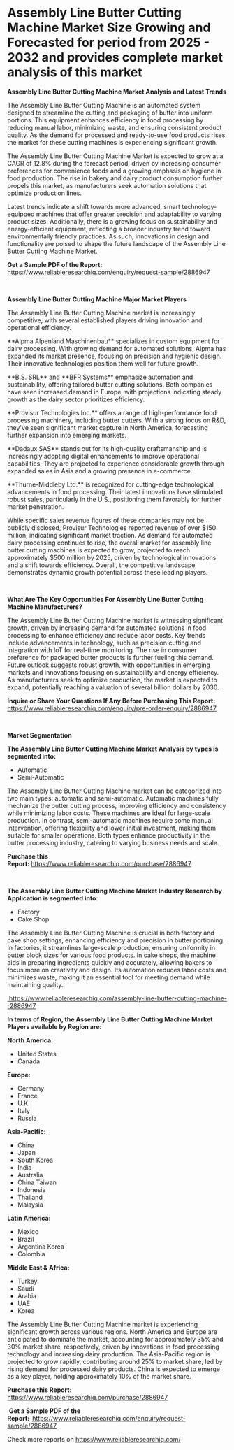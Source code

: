 <p><h1>Assembly Line Butter Cutting Machine Market Size Growing and Forecasted for period from 2025 - 2032 and provides complete market analysis of this market</h1></p><p><strong>Assembly Line Butter Cutting Machine Market Analysis and Latest Trends</strong></p>
<p><p>The Assembly Line Butter Cutting Machine is an automated system designed to streamline the cutting and packaging of butter into uniform portions. This equipment enhances efficiency in food processing by reducing manual labor, minimizing waste, and ensuring consistent product quality. As the demand for processed and ready-to-use food products rises, the market for these cutting machines is experiencing significant growth.</p><p>The Assembly Line Butter Cutting Machine Market is expected to grow at a CAGR of 12.8% during the forecast period, driven by increasing consumer preferences for convenience foods and a growing emphasis on hygiene in food production. The rise in bakery and dairy product consumption further propels this market, as manufacturers seek automation solutions that optimize production lines.</p><p>Latest trends indicate a shift towards more advanced, smart technology-equipped machines that offer greater precision and adaptability to varying product sizes. Additionally, there is a growing focus on sustainability and energy-efficient equipment, reflecting a broader industry trend toward environmentally friendly practices. As such, innovations in design and functionality are poised to shape the future landscape of the Assembly Line Butter Cutting Machine Market.</p></p>
<p><strong>Get a Sample PDF of the Report:&nbsp;</strong> <a href="https://www.reliableresearchiq.com/enquiry/request-sample/2886947?utm_campaign=3318&utm_medium=2&utm_source=Github&utm_content=ia&utm_term=13032025&utm_id=assembly-line-butter-cutting-machine">https://www.reliableresearchiq.com/enquiry/request-sample/2886947</a></p>
<p>&nbsp;</p>
<p><strong>Assembly Line Butter Cutting Machine Major Market Players</strong></p>
<p><p>The Assembly Line Butter Cutting Machine market is increasingly competitive, with several established players driving innovation and operational efficiency.</p><p>**Alpma Alpenland Maschinenbau** specializes in custom equipment for dairy processing. With growing demand for automated solutions, Alpma has expanded its market presence, focusing on precision and hygienic design. Their innovative technologies position them well for future growth.</p><p>**B.S. SRL** and **BFR Systems** emphasize automation and sustainability, offering tailored butter cutting solutions. Both companies have seen increased demand in Europe, with projections indicating steady growth as the dairy sector prioritizes efficiency.</p><p>**Provisur Technologies Inc.** offers a range of high-performance food processing machinery, including butter cutters. With a strong focus on R&D, they've seen significant market capture in North America, forecasting further expansion into emerging markets.</p><p>**Dadaux SAS** stands out for its high-quality craftsmanship and is increasingly adopting digital enhancements to improve operational capabilities. They are projected to experience considerable growth through expanded sales in Asia and a growing presence in e-commerce.</p><p>**Thurne-Middleby Ltd.** is recognized for cutting-edge technological advancements in food processing. Their latest innovations have stimulated robust sales, particularly in the U.S., positioning them favorably for further market penetration.</p><p>While specific sales revenue figures of these companies may not be publicly disclosed, Provisur Technologies reported revenue of over $150 million, indicating significant market traction. As demand for automated dairy processing continues to rise, the overall market for assembly line butter cutting machines is expected to grow, projected to reach approximately $500 million by 2025, driven by technological innovations and a shift towards efficiency. Overall, the competitive landscape demonstrates dynamic growth potential across these leading players.</p></p>
<p>&nbsp;</p>
<p><strong>What Are The Key Opportunities For Assembly Line Butter Cutting Machine Manufacturers?</strong></p>
<p><p>The Assembly Line Butter Cutting Machine market is witnessing significant growth, driven by increasing demand for automated solutions in food processing to enhance efficiency and reduce labor costs. Key trends include advancements in technology, such as precision cutting and integration with IoT for real-time monitoring. The rise in consumer preference for packaged butter products is further fueling this demand. Future outlook suggests robust growth, with opportunities in emerging markets and innovations focusing on sustainability and energy efficiency. As manufacturers seek to optimize production, the market is expected to expand, potentially reaching a valuation of several billion dollars by 2030.</p></p>
<p><strong>Inquire or Share Your Questions If Any Before Purchasing This Report:</strong> <a href="https://www.reliableresearchiq.com/enquiry/pre-order-enquiry/2886947?utm_campaign=3318&utm_medium=2&utm_source=Github&utm_content=ia&utm_term=13032025&utm_id=assembly-line-butter-cutting-machine">https://www.reliableresearchiq.com/enquiry/pre-order-enquiry/2886947</a></p>
<p>&nbsp;</p>
<p><strong>Market Segmentation</strong></p>
<p><strong>The Assembly Line Butter Cutting Machine Market Analysis by types is segmented into:</strong></p>
<p><ul><li>Automatic</li><li>Semi-Automatic</li></ul></p>
<p><p>The Assembly Line Butter Cutting Machine market can be categorized into two main types: automatic and semi-automatic. Automatic machines fully mechanize the butter cutting process, improving efficiency and consistency while minimizing labor costs. These machines are ideal for large-scale production. In contrast, semi-automatic machines require some manual intervention, offering flexibility and lower initial investment, making them suitable for smaller operations. Both types enhance productivity in the butter processing industry, catering to varying business needs and scale.</p></p>
<p><strong>Purchase this Report:&nbsp;</strong><a href="https://www.reliableresearchiq.com/purchase/2886947?utm_campaign=3318&utm_medium=2&utm_source=Github&utm_content=ia&utm_term=13032025&utm_id=assembly-line-butter-cutting-machine">https://www.reliableresearchiq.com/purchase/2886947</a></p>
<p>&nbsp;</p>
<p><strong>The Assembly Line Butter Cutting Machine Market Industry Research by Application is segmented into:</strong></p>
<p><ul><li>Factory</li><li>Cake Shop</li></ul></p>
<p><p>The Assembly Line Butter Cutting Machine is crucial in both factory and cake shop settings, enhancing efficiency and precision in butter portioning. In factories, it streamlines large-scale production, ensuring uniformity in butter block sizes for various food products. In cake shops, the machine aids in preparing ingredients quickly and accurately, allowing bakers to focus more on creativity and design. Its automation reduces labor costs and minimizes waste, making it an essential tool for meeting demand while maintaining quality.</p></p>
<p><a href="https://www.reliableresearchiq.com/assembly-line-butter-cutting-machine-r2886947?utm_campaign=3318&utm_medium=2&utm_source=Github&utm_content=ia&utm_term=13032025&utm_id=assembly-line-butter-cutting-machine">&nbsp;https://www.reliableresearchiq.com/assembly-line-butter-cutting-machine-r2886947</a></p>
<p><strong>In terms of Region, the Assembly Line Butter Cutting Machine Market Players available by Region are:</strong></p>
<p>
    <p> <strong> North America: </strong>
        <ul>
            <li>United States</li>
            <li>Canada</li>
        </ul>
        </p> 
    <p> <strong> Europe: </strong>
        <ul>
            <li>Germany</li>
            <li>France</li>
            <li>U.K.</li>
            <li>Italy</li>
            <li>Russia</li>
        </ul>
        </p> 
    <p> <strong> Asia-Pacific: </strong>
        <ul>
            <li>China</li>
            <li>Japan</li>
            <li>South Korea</li>
            <li>India</li>
            <li>Australia</li>
            <li>China Taiwan</li>
            <li>Indonesia</li>
            <li>Thailand</li>
            <li>Malaysia</li>
        </ul>
        </p> 
    <p> <strong> Latin America: </strong>
        <ul>
            <li>Mexico</li>
            <li>Brazil</li>
            <li>Argentina Korea</li>
            <li>Colombia</li>
        </ul>
        </p> 
    <p> <strong> Middle East & Africa: </strong>
        <ul>
            <li>Turkey</li>
            <li>Saudi</li>
            <li>Arabia</li>
            <li>UAE</li>
            <li>Korea</li>
        </ul>
    </p>
    </p>
<p><p>The Assembly Line Butter Cutting Machine market is experiencing significant growth across various regions. North America and Europe are anticipated to dominate the market, accounting for approximately 35% and 30% market share, respectively, driven by innovations in food processing technology and increasing dairy production. The Asia-Pacific region is projected to grow rapidly, contributing around 25% to market share, led by rising demand for processed dairy products. China is expected to emerge as a key player, holding approximately 10% of the market share.</p></p>
<p><strong>Purchase this Report: </strong><a href="https://www.reliableresearchiq.com/purchase/2886947?utm_campaign=3318&utm_medium=2&utm_source=Github&utm_content=ia&utm_term=13032025&utm_id=assembly-line-butter-cutting-machine">https://www.reliableresearchiq.com/purchase/2886947</a></p>
<p>&nbsp;<strong>Get a Sample PDF of the Report:&nbsp;&nbsp;</strong><a href="https://www.reliableresearchiq.com/enquiry/request-sample/2886947?utm_campaign=3318&utm_medium=2&utm_source=Github&utm_content=ia&utm_term=13032025&utm_id=assembly-line-butter-cutting-machine">https://www.reliableresearchiq.com/enquiry/request-sample/2886947</a></p>
<p><strong></strong></p>
<p>Check more reports on <a href="https://www.reliableresearchiq.com/?utm_campaign=3318&utm_medium=2&utm_source=Github&utm_content=ia&utm_term=13032025&utm_id=assembly-line-butter-cutting-machine">https://www.reliableresearchiq.com/</a></p>
